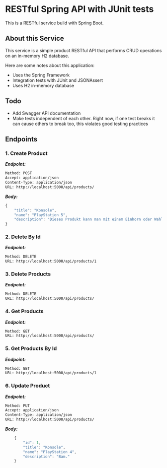 # RESTful Spring API with JUnit tests

This is a RESTful service build with Spring Boot.

## About this Service

This service is a simple product RESTful API that performs
CRUD operations on an in-memory H2 database.

Here are some notes about this application:

- Uses the Spring Framework
- Integration tests with JUnit and JSONAssert
- Uses H2 in-memory database

## Todo

- Add Swagger API documentation
- Make tests independent of each other. Right now,
  if one test breaks it can cause others to break too,
  this violates good testing practices

## Endpoints

### 1. Create Product

**_Endpoint:_**

```bash
Method: POST
Accept: application/json
Content-Type: application/json
URL: http://localhost:5000/api/products/
```

**_Body:_**

```js
{
    "title": "Konsole",
    "name": "PlayStation 5",
    "description": "Dieses Produkt kann man mit einem Einhorn oder Wahlweise mit einem Yeti oder Bigfoot vergleichen."
}
```

### 2. Delete By Id

**_Endpoint:_**

```bash
Method: DELETE
URL: http://localhost:5000/api/products/1
```

### 3. Delete Products

**_Endpoint:_**

```bash
Method: DELETE
URL: http://localhost:5000/api/products/
```

### 4. Get Products

**_Endpoint:_**

```bash
Method: GET
URL: http://localhost:5000/api/products/
```

### 5. Get Products By Id

**_Endpoint:_**

```bash
Method: GET
URL: http://localhost:5000/api/products/1
```

### 6. Update Product

**_Endpoint:_**

```bash
Method: PUT
Accept: application/json
Content-Type: application/json
URL: http://localhost:5000/api/products/
```

**_Body:_**

```js
    {
        "id": 1,
        "title": "Konsole",
        "name": "PlayStation 4",
        "description": "Bam."
    }
```
